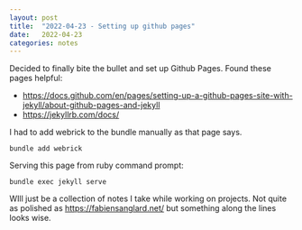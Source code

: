 ```yaml
---
layout: post
title:  "2022-04-23 - Setting up github pages"
date:   2022-04-23
categories: notes
---
```

Decided to finally bite the bullet and set up Github Pages. Found these pages helpful:
* <https://docs.github.com/en/pages/setting-up-a-github-pages-site-with-jekyll/about-github-pages-and-jekyll>
* <https://jekyllrb.com/docs/>

I had to add webrick to the bundle manually as that page says.
```
bundle add webrick
```

Serving this page from ruby command prompt:
```
bundle exec jekyll serve
```

WIll just be a collection of notes I take while working on projects. Not quite as polished as <https://fabiensanglard.net/> but something along the lines looks wise.